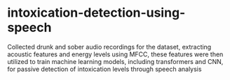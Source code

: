 # intoxication-detection-using-speech
Collected drunk and sober audio recordings for the dataset, extracting acoustic features and energy levels using MFCC, these features were then utilized to train machine learning models, including transformers and CNN, for passive detection of intoxication levels through speech analysis
